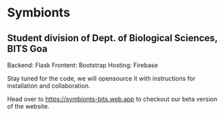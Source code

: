 # Symbionts

## Student division of Dept. of Biological Sciences, BITS Goa

Backend: Flask
Frontent: Bootstrap
Hosting: Firebase

Stay tuned for the code, we will opensource it with instructions for installation and collaboration.

Head over to https://symbionts-bits.web.app to checkout our beta version of the website.

